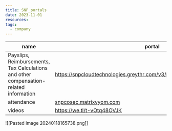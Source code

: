 ```yaml
---
title: SNP_portals
date: 2023-11-01
resources: 
tags:
  - company
---
```



| name                                                                                  | portal                                                                                                                         |
| ------------------------------------------------------------------------------------- | ------------------------------------------------------------------------------------------------------------------------------ |
| Payslips, Reimbursements, Tax Calculations and other compensation-related information | https://snpcloudtechnologies.greythr.com/v3/portal/ess/payroll/payslips/payslip |
| attendance                                                                            | [snpcosec.matrixvyom.com](https://snpcosec.matrixvyom.com/)                                                                    |
| videos                                                                                | https://we.tl/t-vOtq48OVJK                                                                                                     | 

![[Pasted image 20240118165738.png]]